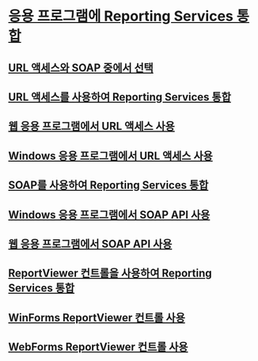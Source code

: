 # [응용 프로그램에 Reporting Services 통합](integrating-reporting-services-into-applications.md)
## [URL 액세스와 SOAP 중에서 선택](choosing-between-url-access-and-soap.md)
## [URL 액세스를 사용하여 Reporting Services 통합](integrating-reporting-services-using-url-access.md)
## [웹 응용 프로그램에서 URL 액세스 사용](integrating-reporting-services-using-url-access-web-application.md)
## [Windows 응용 프로그램에서 URL 액세스 사용](integrating-reporting-services-using-url-access-windows-application.md)
## [SOAP를 사용하여 Reporting Services 통합](integrating-reporting-services-using-soap.md)
## [Windows 응용 프로그램에서 SOAP API 사용](integrating-reporting-services-using-soap-windows-application.md)
## [웹 응용 프로그램에서 SOAP API 사용](integrating-reporting-services-using-soap-web-application.md)
## [ReportViewer 컨트롤을 사용하여 Reporting Services 통합](integrating-reporting-services-using-reportviewer-controls.md)
## [WinForms ReportViewer 컨트롤 사용](using-the-winforms-reportviewer-control.md)
## [WebForms ReportViewer 컨트롤 사용](using-the-webforms-reportviewer-control.md)

